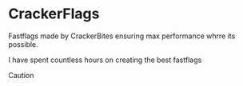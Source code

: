 # CrackerFlags
Fastflags made by CrackerBites ensuring max performance whrre its possible.

I have spent countless hours on creating the best fastflags 
> [!CAUTION]
